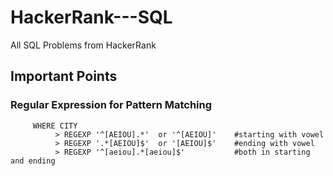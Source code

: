 # HackerRank---SQL
All SQL Problems from HackerRank

## Important Points ## 

### Regular Expression for Pattern Matching ###

         WHERE CITY 
              > REGEXP '^[AEIOU].*'  or '^[AEIOU]'    #starting with vowel
              > REGEXP '.*[AEIOU]$'  or '[AEIOU]$'    #ending with vowel
              > REGEXP '^[aeiou].*[aeiou]$'           #both in starting and ending
                
                
